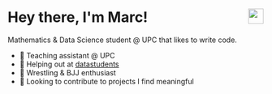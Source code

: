 
<h1> Hey there, I'm Marc! 
    <a href="https://www.linkedin.com/in/marc-franquesa-0015661b2/">
        <img height="30" align="right" src="https://img.shields.io/badge/-Linkedin-blue?style=for-the-badge&logo=Linkedin&logoColor=white"/>
    </a>
</h1>

Mathematics & Data Science student @ UPC that likes to write code.
<ul>
  <li>🔭 Teaching assistant @ UPC</li>
  <li>💬 Helping out at <a href="https://datastudents.netlify.app">datastudents</a></li>
  <li>🤼 Wrestling & BJJ enthusiast</li>
  <li>👾 Looking to contribute to projects I find meaningful</li>
</ul>